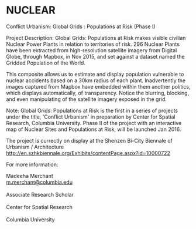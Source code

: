 # NUCLEAR
Conflict Urbanism: 
Global Grids : Populations at Risk (Phase I)

Project Description:
Global Grids: Populations at Risk makes visible civilian Nuclear Power Plants in relation to territories of risk. 296 Nuclear Plants have been extracted from high-resolution satellite imagery from Digital Globe, through Mapbox, in Nov 2015, and set against a dataset named the Gridded Population of the World.

This composite allows us to estimate and display population vulnerable to nuclear accidents based on a 30km radius of each plant. Inadvertently the images captured from Mapbox have embedded within them another politics, which displays automatically, of transparency. Notice the blurring, blocking, and even manipulating of the satellite imagery exposed in the grid.

Note:
Global Grids: Populations at Risk is the first in a series of projects under the title, 'Conflict Urbanism' in preparation by Center for Spatial Research, Columbia University. Phase II of the project with an interactive map of Nuclear Sites and Populations at Risk, will be launched Jan 2016.

The project is currectly on display at the Shenzen Bi-City Biennale of Urbanism / Architecture
http://en.szhkbiennale.org/Exhibits/contentPage.aspx?id=10000722

For more information:

Madeeha Merchant
<br>m.merchant@columbia.edu</br> 
<br>Associate Research Scholar </br>
<br>Center for Spatial Research </br>
<br>Columbia University</br>
